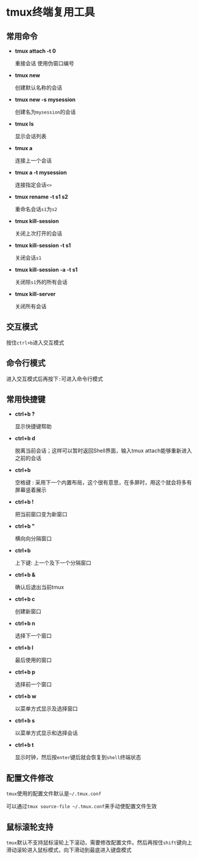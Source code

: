 # tmux终端复用工具

## 常用命令

* **tmux attach -t 0** 

    重接会话 使用伪窗口编号

* **tmux new**

    创建默认名称的会话

* **tmux new -s mysession**

    创建名为`mysession`的会话

* **tmux ls**

    显示会话列表

* **tmux a**

    连接上一个会话

* **tmux a -t mysession**

    连接指定会话`<>`

* **tmux rename -t s1 s2**

    重命名会话`s1`为`s2`

* **tmux kill-session**

    关闭上次打开的会话

* **tmux kill-session -t s1**

    关闭会话`s1`

* **tmux kill-session -a -t s1**

    关闭除`s1`外的所有会话

* **tmux kill-server**

    关闭所有会话



## 交互模式

按住`ctrl+b`进入交互模式



## 命令行模式

进入交互模式后再按下`:`可进入命令行模式



## 常用快捷键

* **ctrl+b ?**

    显示快捷键帮助

* **ctrl+b d**

    脱离当前会话；这样可以暂时返回Shell界面，输入tmux attach能够重新进入之前的会话

* **ctrl+b**

    空格键 : 采用下一个内置布局，这个很有意思，在多屏时，用这个就会将多有屏幕竖着展示

* **ctrl+b !**

    把当前窗口变为新窗口

* **ctrl+b "**

    横向向分隔窗口

* **ctrl+b**

    上下键: 上一个及下一个分隔窗口

* **ctrl+b &**

    确认后退出当前tmux

* **ctrl+b c**

    创建新窗口

* **ctrl+b n**

    选择下一个窗口

* **ctrl+b l**

    最后使用的窗口

* **ctrl+b p**

    选择前一个窗口

* **ctrl+b w**

    以菜单方式显示及选择窗口

* **ctrl+b s**

    以菜单方式显示和选择会话

* **ctrl+b t**

    显示时钟，然后按`enter`键后就会恢复到`shell`终端状态



## 配置文件修改

`tmux`使用的配置文件默认是`~/.tmux.conf`

可以通过`tmux source-file ~/.tmux.conf`来手动使配置文件生效



## 鼠标滚轮支持

`tmux`默认不支持鼠标滚轮上下滚动，需要修改配置文件。然后再按住`shift`键向上滑动滚轮进入鼠标模式，向下滑动到最底进入键盘模式



